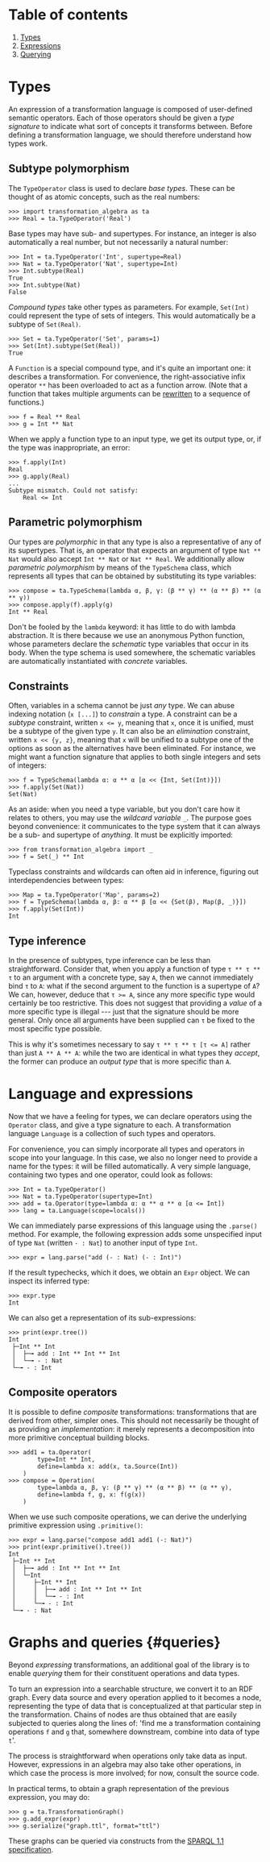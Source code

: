# Table of contents

1.  [Types](#types)
2.  [Expressions](#expressions)
3.  [Querying](#querying)

# Types

An expression of a transformation language is composed of user-defined semantic 
operators. Each of those operators should be given a *type signature* to 
indicate what sort of concepts it transforms between. Before defining a 
transformation language, we should therefore understand how types work.

## Subtype polymorphism

The `TypeOperator` class is used to declare *base types*. These can be thought 
of as atomic concepts, such as the real numbers:

    >>> import transformation_algebra as ta
    >>> Real = ta.TypeOperator('Real')

Base types may have sub- and supertypes. For instance, an integer is also 
automatically a real number, but not necessarily a natural number:

    >>> Int = ta.TypeOperator('Int', supertype=Real)
    >>> Nat = ta.TypeOperator('Nat', supertype=Int)
    >>> Int.subtype(Real)
    True
    >>> Int.subtype(Nat)
    False

*Compound types* take other types as parameters. For example, `Set(Int)` could 
represent the type of sets of integers. This would automatically be a subtype 
of `Set(Real)`.

    >>> Set = ta.TypeOperator('Set', params=1)
    >>> Set(Int).subtype(Set(Real))
    True

A `Function` is a special compound type, and it's quite an important one: it 
describes a transformation. For convenience, the right-associative infix 
operator `**` has been overloaded to act as a function arrow. (Note that a 
function that takes multiple arguments can be 
[rewritten](https://en.wikipedia.org/wiki/Currying) to a sequence of 
functions.)

    >>> f = Real ** Real
    >>> g = Int ** Nat

When we apply a function type to an input type, we get its output type, or, if 
the type was inappropriate, an error:

    >>> f.apply(Int)
    Real
    >>> g.apply(Real)
    ...
    Subtype mismatch. Could not satisfy:
        Real <= Int


## Parametric polymorphism

Our types are *polymorphic* in that any type is also a representative of any of 
its supertypes. That is, an operator that expects an argument of type `Nat ** 
Nat` would also accept `Int ** Nat` or `Nat ** Real`. We additionally allow 
*parametric polymorphism* by means of the `TypeSchema` class, which represents 
all types that can be obtained by substituting its type variables:

    >>> compose = ta.TypeSchema(lambda α, β, γ: (β ** γ) ** (α ** β) ** (α ** γ))
    >>> compose.apply(f).apply(g)
    Int ** Real

Don't be fooled by the `lambda` keyword: it has little to do with lambda 
abstraction. It is there because we use an anonymous Python function, whose 
parameters declare the *schematic* type variables that occur in its body. When 
the type schema is used somewhere, the schematic variables are automatically 
instantiated with *concrete* variables.


## Constraints

Often, variables in a schema cannot be just *any* type. We can abuse indexing 
notation (`x [...]`) to *constrain* a type. A constraint can be a *subtype* 
constraint, written `x <= y`, meaning that `x`, once it is unified, must be a 
subtype of the given type `y`. It can also be an *elimination* constraint, 
written `x << {y, z}`, meaning that `x` will be unified to a subtype one of the 
options as soon as the alternatives have been eliminated. For instance, we 
might want a function signature that applies to both single integers and sets 
of integers:

    >>> f = TypeSchema(lambda α: α ** α [α << {Int, Set(Int)}])
    >>> f.apply(Set(Nat))
    Set(Nat)

As an aside: when you need a type variable, but you don't care how it relates 
to others, you may use the *wildcard variable* `_`. The purpose goes beyond 
convenience: it communicates to the type system that it can always be a sub- 
and supertype of *anything*. It must be explicitly imported:

    >>> from transformation_algebra import _
    >>> f = Set(_) ** Int

Typeclass constraints and wildcards can often aid in inference, figuring out 
interdependencies between types:

    >>> Map = ta.TypeOperator('Map', params=2)
    >>> f = TypeSchema(lambda α, β: α ** β [α << {Set(β), Map(β, _)}])
    >>> f.apply(Set(Int))
    Int


## Type inference

In the presence of subtypes, type inference can be less than straightforward. 
Consider that, when you apply a function of type `τ ** τ ** τ` to an argument 
with a concrete type, say `A`, then we cannot immediately bind `τ` to `A`: what 
if the second argument to the function is a supertype of `A`? We can, however, 
deduce that `τ >= A`, since any more specific type would certainly be too 
restrictive. This does not suggest that providing a *value* of a more specific 
type is illegal --- just that the signature should be more general. Only once 
all arguments have been supplied can `τ` be fixed to the most specific type 
possible.

This is why it's sometimes necessary to say `τ ** τ ** τ [τ <= A]` rather than 
just `A ** A ** A`: while the two are identical in what types they *accept*, 
the former can produce an *output type* that is more specific than `A`.


# Language and expressions

Now that we have a feeling for types, we can declare operators using the 
`Operator` class, and give a type signature to each. A transformation language 
`Language` is a collection of such types and operators.

For convenience, you can simply incorporate all types and operators in scope 
into your language. In this case, we also no longer need to provide a name for 
the types: it will be filled automatically. A very simple language, containing 
two types and one operator, could look as follows:

    >>> Int = ta.TypeOperator()
    >>> Nat = ta.TypeOperator(supertype=Int)
    >>> add = ta.Operator(type=lambda α: α ** α ** α [α <= Int])
    >>> lang = ta.Language(scope=locals())

We can immediately parse expressions of this language using the `.parse()` 
method. For example, the following expression adds some unspecified input of 
type `Nat` (written `- : Nat`) to another input of type `Int`.

    >>> expr = lang.parse("add (- : Nat) (- : Int)")

If the result typechecks, which it does, we obtain an `Expr` object. We can 
inspect its inferred type:

    >>> expr.type
    Int

We can also get a representation of its sub-expressions:

    >>> print(expr.tree())
    Int
     ├─Int ** Int
     │  ├─╼ add : Int ** Int ** Int
     │  └─╼ - : Nat
     └─╼ - : Int


## Composite operators

It is possible to define *composite* transformations: transformations that are 
derived from other, simpler ones. This should not necessarily be thought of as 
providing an *implementation*: it merely represents a decomposition into more 
primitive conceptual building blocks.

    >>> add1 = ta.Operator(
            type=Int ** Int,
            define=lambda x: add(x, ta.Source(Int))
        )
    >>> compose = Operation(
            type=lambda α, β, γ: (β ** γ) ** (α ** β) ** (α ** γ),
            define=lambda f, g, x: f(g(x))
        )

When we use such composite operations, we can derive the underlying primitive 
expression using `.primitive()`:

    >>> expr = lang.parse("compose add1 add1 (-: Nat)")
    >>> print(expr.primitive().tree())
    Int
     ├─Int ** Int
     │  ├─╼ add : Int ** Int ** Int
     │  └─Int
     │     ├─Int ** Int
     │     │  ├─╼ add : Int ** Int ** Int
     │     │  └─╼ - : Int
     │     └─╼ - : Int
     └─╼ - : Nat


# Graphs and queries {#queries}

Beyond *expressing* transformations, an additional goal of the library is to 
enable *querying* them for their constituent operations and data types.

To turn an expression into a searchable structure, we convert it to an RDF 
graph. Every data source and every operation applied to it becomes a node, 
representing the type of data that is conceptualized at that particular step in 
the transformation. Chains of nodes are thus obtained that are easily subjected 
to queries along the lines of: 'find me a transformation containing operations 
`f` and `g` that, somewhere downstream, combine into data of type `t`'.

The process is straightforward when operations only take data as input. 
However, expressions in an algebra may also take other operations, in which 
case the process is more involved; for now, consult the source code.

In practical terms, to obtain a graph representation of the previous 
expression, you may do:

    >>> g = ta.TransformationGraph()
    >>> g.add_expr(expr)
    >>> g.serialize("graph.ttl", format="ttl")

These graphs can be queried via constructs from the [SPARQL 1.1 
specification](https://www.w3.org/TR/sparql11-query/).

